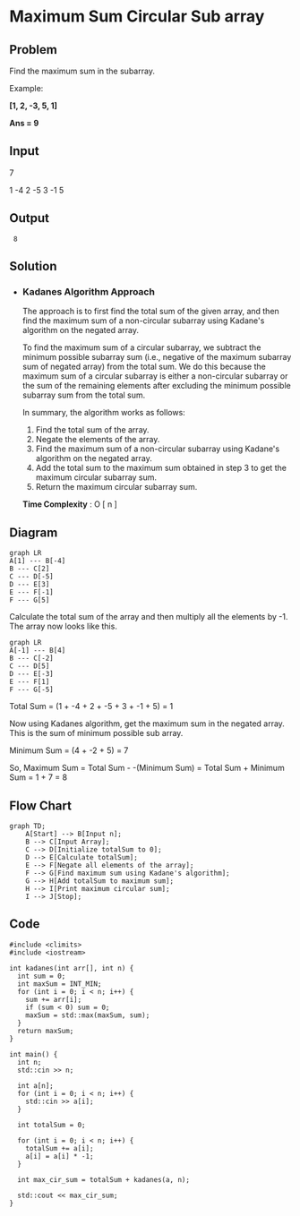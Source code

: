# Maximum Sum Circular Sub array

## Problem

Find the maximum sum in the subarray.

Example:  

**[1, 2, -3, 5, 1]**

**Ans = 9**

## Input
	
7

1 -4 2 -5 3 -1 5

## Output
	
`` 8``

## Solution

- ### Kadanes Algorithm Approach

	The approach is to first find the total sum of the given array, and then find the maximum sum of a non-circular subarray using Kadane's algorithm on the negated array.

	To find the maximum sum of a circular subarray, we subtract the minimum possible subarray sum (i.e., negative of the maximum subarray sum of negated array) from the total sum. We do this because the maximum sum of a circular subarray is either a non-circular subarray or the sum of the remaining elements after excluding the minimum possible subarray sum from the total sum.

	In summary, the algorithm works as follows:

	1.  Find the total sum of the array.
	2.  Negate the elements of the array.
	3.  Find the maximum sum of a non-circular subarray using Kadane's algorithm on the negated array.
	4.  Add the total sum to the maximum sum obtained in step 3 to get the maximum circular subarray sum.
	5.  Return the maximum circular subarray sum.	
	
	**Time Complexity** : O [ n ]
	
## Diagram

```mermaid
graph LR
A[1] --- B[-4]
B --- C[2]
C --- D[-5]
D --- E[3]
E --- F[-1]
F --- G[5]
```

Calculate the total sum of the array and then multiply all the elements by -1.
The array now looks like this.
```mermaid
graph LR
A[-1] --- B[4]
B --- C[-2]
C --- D[5]
D --- E[-3]
E --- F[1]
F --- G[-5]    
```

Total Sum = (1 + -4 + 2 + -5 + 3 + -1 + 5) = 1

Now using Kadanes algorithm, get the maximum sum in the negated array. This is the sum of minimum possible sub array.

Minimum Sum = (4 + -2 + 5) = 7

So, Maximum Sum = Total Sum - -(Minimum Sum) = Total Sum + Minimum Sum = 1 + 7 = 8

## Flow Chart

```mermaid
graph TD;
    A[Start] --> B[Input n];
    B --> C[Input Array];
    C --> D[Initialize totalSum to 0];
    D --> E[Calculate totalSum];
    E --> F[Negate all elements of the array];
    F --> G[Find maximum sum using Kadane's algorithm];
    G --> H[Add totalSum to maximum sum];
    H --> I[Print maximum circular sum];
    I --> J[Stop];

```

## Code
```
#include <climits>
#include <iostream>

int kadanes(int arr[], int n) {
  int sum = 0;
  int maxSum = INT_MIN;
  for (int i = 0; i < n; i++) {
    sum += arr[i];
    if (sum < 0) sum = 0;
    maxSum = std::max(maxSum, sum);
  }
  return maxSum;
}

int main() {
  int n;
  std::cin >> n;

  int a[n];
  for (int i = 0; i < n; i++) {
    std::cin >> a[i];
  }

  int totalSum = 0;

  for (int i = 0; i < n; i++) {
    totalSum += a[i];
    a[i] = a[i] * -1;
  }

  int max_cir_sum = totalSum + kadanes(a, n);

  std::cout << max_cir_sum;
}
```
